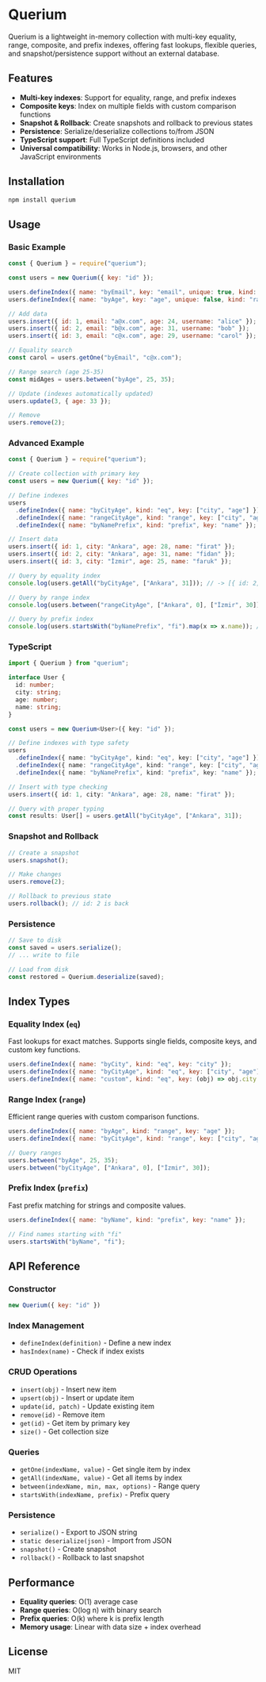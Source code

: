 # Querium

Querium is a lightweight in-memory collection with multi-key equality, range, composite, and prefix indexes, offering fast lookups, flexible queries, and snapshot/persistence support without an external database.

## Features

- **Multi-key indexes**: Support for equality, range, and prefix indexes
- **Composite keys**: Index on multiple fields with custom comparison functions
- **Snapshot & Rollback**: Create snapshots and rollback to previous states
- **Persistence**: Serialize/deserialize collections to/from JSON
- **TypeScript support**: Full TypeScript definitions included
- **Universal compatibility**: Works in Node.js, browsers, and other JavaScript environments

## Installation

```bash
npm install querium
```

## Usage

### Basic Example

```javascript
const { Querium } = require("querium");

const users = new Querium({ key: "id" });

users.defineIndex({ name: "byEmail", key: "email", unique: true, kind: "eq" });
users.defineIndex({ name: "byAge", key: "age", unique: false, kind: "range" });

// Add data
users.insert({ id: 1, email: "a@x.com", age: 24, username: "alice" });
users.insert({ id: 2, email: "b@x.com", age: 31, username: "bob" });
users.insert({ id: 3, email: "c@x.com", age: 29, username: "carol" });

// Equality search
const carol = users.getOne("byEmail", "c@x.com");

// Range search (age 25-35)
const midAges = users.between("byAge", 25, 35);

// Update (indexes automatically updated)
users.update(3, { age: 33 });

// Remove
users.remove(2);
```

### Advanced Example

```javascript
const { Querium } = require("querium");

// Create collection with primary key
const users = new Querium({ key: "id" });

// Define indexes
users
  .defineIndex({ name: "byCityAge", kind: "eq", key: ["city", "age"] })
  .defineIndex({ name: "rangeCityAge", kind: "range", key: ["city", "age"] })
  .defineIndex({ name: "byNamePrefix", kind: "prefix", key: "name" });

// Insert data
users.insert({ id: 1, city: "Ankara", age: 28, name: "firat" });
users.insert({ id: 2, city: "Ankara", age: 31, name: "fidan" });
users.insert({ id: 3, city: "İzmir", age: 25, name: "faruk" });

// Query by equality index
console.log(users.getAll("byCityAge", ["Ankara", 31])); // -> [{ id: 2, ... }]

// Query by range index
console.log(users.between("rangeCityAge", ["Ankara", 0], ["İzmir", 30]).map(x => x.id)); // -> [1, 3]

// Query by prefix index
console.log(users.startsWith("byNamePrefix", "fi").map(x => x.name)); // -> ["firat", "fidan"]
```

### TypeScript

```typescript
import { Querium } from "querium";

interface User {
  id: number;
  city: string;
  age: number;
  name: string;
}

const users = new Querium<User>({ key: "id" });

// Define indexes with type safety
users
  .defineIndex({ name: "byCityAge", kind: "eq", key: ["city", "age"] })
  .defineIndex({ name: "rangeCityAge", kind: "range", key: ["city", "age"] })
  .defineIndex({ name: "byNamePrefix", kind: "prefix", key: "name" });

// Insert with type checking
users.insert({ id: 1, city: "Ankara", age: 28, name: "firat" });

// Query with proper typing
const results: User[] = users.getAll("byCityAge", ["Ankara", 31]);
```

### Snapshot and Rollback

```javascript
// Create a snapshot
users.snapshot();

// Make changes
users.remove(2);

// Rollback to previous state
users.rollback(); // id: 2 is back
```

### Persistence

```javascript
// Save to disk
const saved = users.serialize();
// ... write to file

// Load from disk
const restored = Querium.deserialize(saved);
```

## Index Types

### Equality Index (`eq`)
Fast lookups for exact matches. Supports single fields, composite keys, and custom key functions.

```javascript
users.defineIndex({ name: "byCity", kind: "eq", key: "city" });
users.defineIndex({ name: "byCityAge", kind: "eq", key: ["city", "age"] });
users.defineIndex({ name: "custom", kind: "eq", key: (obj) => obj.city + "_" + obj.age });
```

### Range Index (`range`)
Efficient range queries with custom comparison functions.

```javascript
users.defineIndex({ name: "byAge", kind: "range", key: "age" });
users.defineIndex({ name: "byCityAge", kind: "range", key: ["city", "age"] });

// Query ranges
users.between("byAge", 25, 35);
users.between("byCityAge", ["Ankara", 0], ["İzmir", 30]);
```

### Prefix Index (`prefix`)
Fast prefix matching for strings and composite values.

```javascript
users.defineIndex({ name: "byName", kind: "prefix", key: "name" });

// Find names starting with "fi"
users.startsWith("byName", "fi");
```

## API Reference

### Constructor
```javascript
new Querium({ key: "id" })
```

### Index Management
- `defineIndex(definition)` - Define a new index
- `hasIndex(name)` - Check if index exists

### CRUD Operations
- `insert(obj)` - Insert new item
- `upsert(obj)` - Insert or update item
- `update(id, patch)` - Update existing item
- `remove(id)` - Remove item
- `get(id)` - Get item by primary key
- `size()` - Get collection size

### Queries
- `getOne(indexName, value)` - Get single item by index
- `getAll(indexName, value)` - Get all items by index
- `between(indexName, min, max, options)` - Range query
- `startsWith(indexName, prefix)` - Prefix query

### Persistence
- `serialize()` - Export to JSON string
- `static deserialize(json)` - Import from JSON
- `snapshot()` - Create snapshot
- `rollback()` - Rollback to last snapshot

## Performance

- **Equality queries**: O(1) average case
- **Range queries**: O(log n) with binary search
- **Prefix queries**: O(k) where k is prefix length
- **Memory usage**: Linear with data size + index overhead

## License

MIT
